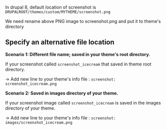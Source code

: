 In drupal 8, default location of screenshot is `DRUPALROOT/themes/custom/MYTHEME/screenshot.png`

We need rename above PNG image to screenshot.png and put it to theme's directory

## Specify an alternative file location

**Scenario 1: Different file name; saved in your theme's root directory.**

If your screenshot called `screenshot_icecream` that saved in theme root directory.

-&gt; Add new line to your theme's info file : `screenshot: screenshot_icecream.png`

**Scenario 2: Saved in images directory of your theme.**

If your screenshot image called `screenshot_icecream`  is saved in the images directory of your theme.

-&gt; Add new line to your theme's info file : `screenshot: images/screenshot_icecream.png`

